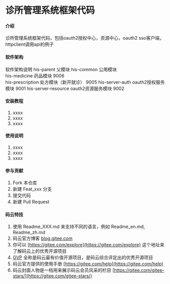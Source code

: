 # 诊所管理系统框架代码

#### 介绍
诊所管理系统框架代码，包括oauth2授权中心，资源中心，oauth2 sso客户端，httpclient调用api的例子

#### 软件架构
软件架构说明
his-parent 父模块
his-common 公用模块			
his-medicine 药品模块 			9006				
his-prescription 处方模块（新开就诊）	9005
his-server-auth oauth2授权服务模块	9001
his-server-resource oauth2资源服务模块	9002

#### 安装教程

1.  xxxx
2.  xxxx
3.  xxxx

#### 使用说明

1.  xxxx
2.  xxxx
3.  xxxx

#### 参与贡献

1.  Fork 本仓库
2.  新建 Feat_xxx 分支
3.  提交代码
4.  新建 Pull Request


#### 码云特技

1.  使用 Readme\_XXX.md 来支持不同的语言，例如 Readme\_en.md, Readme\_zh.md
2.  码云官方博客 [blog.gitee.com](https://blog.gitee.com)
3.  你可以 [https://gitee.com/explore](https://gitee.com/explore) 这个地址来了解码云上的优秀开源项目
4.  [GVP](https://gitee.com/gvp) 全称是码云最有价值开源项目，是码云综合评定出的优秀开源项目
5.  码云官方提供的使用手册 [https://gitee.com/help](https://gitee.com/help)
6.  码云封面人物是一档用来展示码云会员风采的栏目 [https://gitee.com/gitee-stars/](https://gitee.com/gitee-stars/)
